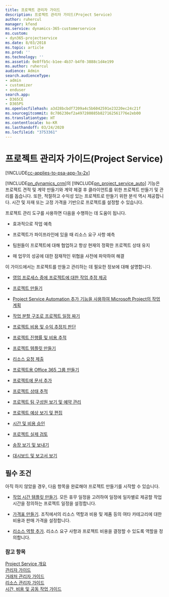 ```yaml
---
title: 프로젝트 관리자 가이드
description: 프로젝트 관리자 가이드(Project Service)
author: ruhercul
manager: kfend
ms.service: dynamics-365-customerservice
ms.custom:
- dyn365-projectservice
ms.date: 8/03/2018
ms.topic: article
ms.prod: ''
ms.technology: ''
ms.assetid: 0e8ffb5c-b1ee-4b37-b4f0-3888c1d4e199
ms.author: ruhercul
audience: Admin
search.audienceType:
- admin
- customizer
- enduser
search.app:
- D365CE
- D365PS
ms.openlocfilehash: a3d28bcbdf7209a4c5b6042591e23220ec24c21f
ms.sourcegitcommit: 8c786230ef2a497280885b827162561776e2eb00
ms.translationtype: HT
ms.contentlocale: ko-KR
ms.lasthandoff: 03/24/2020
ms.locfileid: "3753361"
---
```

# <a name="project-manager-guide-project-service"></a>프로젝트 관리자 가이드(Project Service)

[!INCLUDE[cc-applies-to-psa-app-1x-2x](../includes/cc-applies-to-psa-app-1x-2x.md)]

[!INCLUDE[pn_dynamics_crm](../includes/pn-dynamics-crm.md)]의 [!INCLUDE[pn_project_service_auto](../includes/pn-project-service-auto.md)] 기능은 프로젝트 견적 및 계약 만들기와 계약 체결 후 클라이언트를 위한 프로젝트 만들기 및 관리를 돕습니다. 또한, 적절하고 수익성 있는 프로젝트로 만들기 위한 분석 역시 제공합니다. 시간 및 자재 또는 고정 가격을 기반으로 프로젝트를 설정할 수 있습니다.  
  
 프로젝트 관리 도구를 사용하면 다음을 수행하는 데 도움이 됩니다.  
  
-   효과적으로 작업 예측  
  
-   프로젝트가 파이프라인에 있을 때 리소스 요구 사항 예측  
  
-   팀원들이 프로젝트에 대해 협업하고 항상 현재의 정확한 프로젝트 상태 유지  
  
-   매 업무의 성공에 대한 잠재적인 위협을 사전에 파악하여 해결  
  
이 가이드에서는 프로젝트를 만들고 관리하는 데 필요한 정보에 대해 설명합니다.  
  
-   [영업 프로세스 중에 프로젝트에 대한 작업 추정 제공](../project-service/provide-estimates-project-during-sales-process.md)  
  
-   [프로젝트 만들기](../project-service/create-project.md)  
  
-   [Project Service Automation 추가 기능을 사용하여 Microsoft Project의 작업 계획](../project-service/add-plan-work-microsoft-project.md)  
  
-   [작업 분할 구조로 프로젝트 일정 짜기](../project-service/schedule-project-work-breakdown-structure.md)  
  
-   [프로젝트 비용 및 수익 추정치 판단](../project-service/determine-project-cost-revenue-estimates.md)  
  
-   [프로젝트 진행률 및 비용 추적](../project-service/track-project-progress-cost.md)  
  
-   [프로젝트 템플릿 만들기](../project-service/create-project-template.md)  
  
-   [리소스 요청 제출](../project-service/submit-resource-requests.md)  
  
-   [프로젝트용 Office 365 그룹 만들기](../project-service/create-office-365-group-project.md)  
  
-   [프로젝트에 문서 추가](../project-service/add-documents-project.md)  
  
-   [프로젝트 상태 추적](../project-service/track-project-status.md)  
  
-   [프로젝트 팀 구성원 보기 및 예약 관리](../project-service/view-project-team-members-manage-bookings.md)  
  
-   [프로젝트 예상 보기 및 편집](../project-service/view-edit-project-estimates.md)  
  
-   [시간 및 비용 승인](../project-service/approve-time-expenses.md)  
  
-   [프로젝트 실제 검토](../project-service/review-project-actuals.md)  
  
-   [송장 보기 및 보내기](../project-service/view-send-invoices.md)  
  
-   [대시보드 및 보고서 보기](../project-service/view-dashboards-reports.md)  
  
## <a name="prerequisites"></a>필수 조건  
 아직 하지 않았을 경우, 다음 항목을 완료해야 프로젝트 만들기를 시작할 수 있습니다.  
  
-   [작업 시간 템플릿 만들기](../project-service/create-work-hours-template.md). 모든 휴무 일정을 고려하여 일정에 일자별로 제공할 작업 시간을 정의하는 프로젝트 일정을 설정합니다.  
  
-   [가격표 만들기](../project-service/create-price-list.md). 조직에서의 리소스 역할과 비용 및 제품 등의 여타 카테고리에 대한 비용과 판매 가격을 설정합니다.  
  
-   [리소스 역할 추가](../project-service/add-resource-roles.md). 리소스 요구 사항과 프로젝트 비용을 결정할 수 있도록 역할을 정의합니다.  
  
### <a name="see-also"></a>참고 항목  
 [Project Service 개요](../project-service/overview.md)   
 [관리자 가이드](../project-service/admin-guide.md)   
 [거래처 관리자 가이드](../project-service/account-manager-guide.md)   
 [리소스 관리자 가이드](../project-service/resource-manager-guide.md)   
 [시간, 비용 및 공동 작업 가이드](../project-service/time-expense-collaboration-guide.md)

